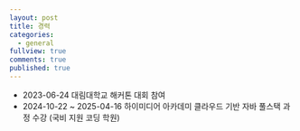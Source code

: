 ```yaml
---
layout: post
title: 경력
categories:
  - general
fullview: true
comments: true
published: true
---
```


- 2023-06-24 대림대학교 해커톤 대회 참여
- 2024-10-22 ~ 2025-04-16 하이미디어 아카데미 클라우드 기반 자바 풀스택 과정 수강 (국비 지원 코딩 학원)

